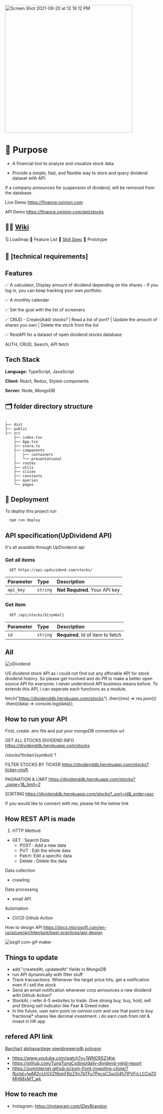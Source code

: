 
<img width="417" alt="Screen Shot 2021-09-20 at 12 19 12 PM" src="https://user-images.githubusercontent.com/40842018/133954051-5d15091f-4d92-438b-810b-b09a1685164d.png">


# 🎯 Purpose

- A financial tool to analyze and visualize stock data.

- Provide a simple, fast, and flexible way to store and query dividend dataset with API.

If a company announces for suspension of dividend, will be removed from the database.

Live Demo <https://finance.oxinion.com>

API Demo <https://finance.oxinion.com/api/stocks>

## 💁🏻 [Wiki](https://github.com/iDevBrandon/UpDividend/wiki)

🗓 Loadmap
📑 Feature List
🔨 [Skill Spec](https://github.com/iDevBrandon/UpDividend/wiki/Tech-Stack)
📱 Prototype

## 📝 [technical requirements]

## Features

✅ A calculator, Display amount of dividend depending on the shares - If you log in, you can keep tracking your own portfolio.

✅ A monthly calendar

✅ Set the goal with the list of screeners

✅ CRUD - Create(Add) stocks? | Read a list of port? | Update the amount of shares you own | Delete the stock from the list

✅ RestAPI for a dataset of open dividend stocks database

AUTH, CRUD, Search, API fetch

## Tech Stack

**Language:** TypeScript, JavaScript

**Client:** React, Redux, Styled-components

**Server:** Node, MongoDB

## 🗂 folder directory structure

```text
.
├── dist
├── public
├── src
    ├── index.tsx
    ├── App.tsx
    ├── store.ts
    ├── components
    │   ├── containers
    │   └── presentational
    ├── routes
    ├── utils
    ├── slices
    ├── constants
    ├── queries
    └── pages

```

## 🚀 Deployment

To deploy this project run

```bash
  npm run deploy
```

## API specification(UpDividend API)

It's all avaiable through UpDividend-api

### Get all items

```http
  GET https://api.updividend.com/stocks/
```

| Parameter | Type     | Description                    |
| :-------- | :------- | :----------------------------- |
| `api_key` | `string` | **Not Required**. Your API key |

### Get item

```http
  GET /api/stocks/${symbol}
```

| Parameter | Type     | Description                       |
| :-------- | :------- | :-------------------------------- |
| `id`      | `string` | **Required**. Id of item to fetch |

## All


![oDividend](https://user-images.githubusercontent.com/40842018/129330000-b346770c-4567-4f46-9a61-87217d97c022.png)

US dividend stock API as i could not find out any afforable API for stock dividend history. So please get involved and do PR to make a better open source API for everyone.
I never understood API business means before. To extends this API, i can seperate each functions as a module.

fetch("https://dividenddb.herokuapp.com/stocks")
.then((res) => res.json())
.then((data) => console.log(data));

## How to run your API

First, create .env file and put your mongoDB connection url

GET ALL STOCKS DIVIDEND INFO
<https://dividenddb.herokuapp.com/stocks>

/stocks?ticker/{symbol} ?

FILTER STOCKS BY TICKER
<https://dividenddb.herokuapp.com/stocks?ticker=msft>

PAGINATION & LIMIT
<https://dividenddb.herokuapp.com/stocks?_page=1&_limit=2>

SORTING
<https://dividenddb.herokuapp.com/stocks?_sort=id&_order=asc>

If you would like to connect with me, please hit the below link

## How REST API is made

1. HTTP Method

- GET : Search Data
  - POST : Add a new data
  - PUT : Edit the whole data
  - Patch: Edit a specific data
  - Delete : Delete the data

Data collection

- crawling

Data processing

- email API

Automation

- CI/CD Github Action

How to design API
<https://docs.microsoft.com/en-us/azure/architecture/best-practices/api-design>

![ezgif com-gif-maker](https://user-images.githubusercontent.com/40842018/122681329-a7c58380-d22e-11eb-8bed-8852b617dd36.gif)

## Things to update

- add "createdAt, updatedAt" fields in MongoDB
- run API dynamically with filter stuff
- Track tracsactions. Whenever the target price hits, get a notification even if i sell the stock
- Send an email notification whenever corp announces a new dividend with Github Action?
- StockAI, i refer 4-5 websites to trade. Give strong buy, buy, hold, sell and Strong sell indicator like Fear & Greed index
- In the future, user earn point on oxinion.com and use that point to buy fractional* shares like decimal investment. i do earn cash from nbt & invest in HK app 

## refered API link

[Barchart](https://www.barchart.com/ondemand/api/getDividendData)
[alphavantage](https://www.alphavantage.co/documentation/)
[openbrewerydb](https://www.openbrewerydb.org/documentation/01-listbreweries)
[polygon](https://polygon.io/docs/get_v3_reference_tickers_anchor)

- <https://www.youtube.com/watch?v=1WNO9S214iw>
- <https://github.com/TungTungCoding/daily-dividend-yield-report>
- <https://zuminternet.github.io/zum-front-investing-clone/?fbclid=IwAR2cUrGVZNjqnFBzZXn7bTFu7PecsC3ucG4h7lPVFrLLCCeZ0MH68xMT_wk>

## How to reach me

- Instagram: <https://instagram.com/iDevBrandon>
